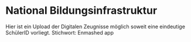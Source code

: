 # National Bildungsinfrastruktur

Hier ist ein Upload der Digitalen Zeugnisse möglich soweit eine eindeutige SchülerID vorliegt. Stichwort: Enmashed app